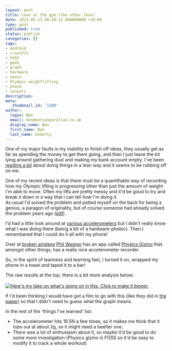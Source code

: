 ```yaml
---
layout: post
title: Lean at the gym (the other lean)
date: 2013-05-23 08:30:13.000000000 +10:00
type: post
published: true
status: publish
categories: []
tags:
- android
- crossfit
- FOSS
- geek
- graph
- hardware
- nexus
- Olympic weightlifting
- phone
- sensors
description:
meta:
  _thumbnail_id: '1380'
author:
  login: Ben
  email: ben@notionparallax.co.uk
  display_name: Ben
  first_name: Ben
  last_name: Doherty
---
```

<p><script type="text/javascript" src="//ajax.googleapis.com/ajax/static/modules/gviz/1.0/chart.js"><br />
{"dataSourceUrl":"//docs.google.com/a/notionparallax.co.uk/spreadsheet/tq?key=0AgIWT_wqd-VmdGxnamtuUG8yZEo3UzViel8xV1o0b2c&transpose=0&headers=0&range=A191%3AD358&gid=0&pub=1",<br />
"options":{"vAxes":[{"useFormatFromData":true,"title":null,"minValue":null,"viewWindow":{"min":null,"max":null},"maxValue":null},{"useFormatFromData":true,"minValue":null,"viewWindow":{"min":null,"max":null},"maxValue":null}],"titleTextStyle":{"bold":true,"color":"#000","fontSize":16},"booleanRole":"certainty","curveType":"","title":"","animation":{"duration":0},"legend":"none","lineWidth":2,"useFirstColumnAsDomain":true,<br />
"hAxis":{"useFormatFromData":false,"minorGridlines":{"count":"2","color":"#cccccc"},<br />
"formatOptions":{"source":"inline"},"minValue":null,"format":"0.##","gridlines":{"count":"5","color":"#b7b7b7"},"logScale":false,"viewWindow":{"min":null,"max":null},"maxValue":null},"width":620,"height":400},"state":{},"view":{},"isDefaultVisualization":true,"chartType":"LineChart","chartName":"Chart1"}<br />
</script></p>
<p>One of my major faults is my inability to finish off ideas, they usually get as far as spending the money to get them going, and then I just leave the kit lying around gathering dust and making my bank account empty. I've been <a href="http://shop.oreilly.com/category/series/lean.do" title="THE LEAN SERIES">reading a bit</a> about doing things in a lean way and it seems to be rubbing off on me.</p>
<p>One of my recent ideas is that there must be a quantifiable way of recording how my Olympic lifting is progressing other than just the amount of weight I'm able to move. Often my lifts are pretty messy and it'd be good to try and break it down in a way that I can tell <em>how</em> I'm doing it.<br />
As usual I'd solved the problem and patted myself on the back for being a genius, a paragon of originality, but of course someone had already solved the problem years ago (<a href="http://www.setantacollege.com/wp-content/uploads/Journal_db/VALIDATION%20OF%20AN%20ACCELEROMETER%20FOR%20MEASURING%20SPORT%20PERFORMANCE.pdf" title="VALIDATION OF AN ACCELEROMETER FOR MEASURING SPORT PERFORMANCE - KIMITAKE SATO, SARAH L. SMITH, WILLIAM A. SANDS ">pdf</a>).</p>
<p>I'd had a little look around at <a href="http://littlebirdelectronics.com/collections/sensors-accelerometers">various accelerometers</a> but I didn't really know what I was doing there (being a bit of a hardware-phobic). Then I remembered that I could do it all with my phone! </p>
<p>Over at <a href="http://www.brokenairplane.com/2012/08/physics-gizmo-is-open-source.html">broken airplane</a> <a href="https://plus.google.com/110891307255905847602/posts" title="Phil Wagner's Google+ page">Phil Wagner</a> has an app called <a href="https://play.google.com/store/apps/details?id=com.brokenairplane.physicsGizmo" title="Android play store - free!">Physics Gizmo</a> that. amongst other things, has a really nice accelerometer recorder.</p>
<p>So, in the spirit of leanness and learning fast, I turned it on, wrapped my phone in a towel and taped it to a bar!</p>
<p>The raw results at the top, there is a bit more analysis below.<br />
<!--more--><br />
<a href="http://notionparallax.co.uk/wordpress/wp-content/uploads/2013/05/accelerometerTest.png"><img src="{{ site.baseurl }}/assets/accelerometerTest-1024x486.png" alt="Here&#039;s my take on what&#039;s going on in this. Click to make it bigger." class="alignnone size-large wp-image-1380" /></a></p>
<p>If I'd been thinking I would have got a film to go with this (like they did in <a href="http://www.setantacollege.com/wp-content/uploads/Journal_db/VALIDATION%20OF%20AN%20ACCELEROMETER%20FOR%20MEASURING%20SPORT%20PERFORMANCE.pdf">the paper</a>) so that I didn't need to guess what the graph means. </p>
<p>In the rest of the 'things I've learned' list: </p>
<ul>
<li>The accelerometer hits 19.5N a few times, so it makes me think that it tops out at about 2g, so it might need a beefier one. </li>
<li>There was a lot of enthusiasm about it, so maybe it'd be good to do some more investigation (Physics gizmo is FOSS so it'd be easy to modify it to track a whole workout)</li>
</ul>
